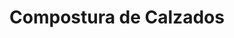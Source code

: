 ---
title: "Compostura de Calzados"
url: /jose-leon-suarez/compostura-de-calzados/
shop: zapatos
---